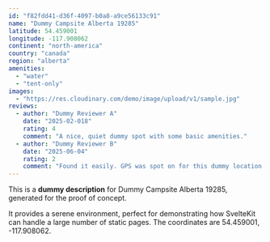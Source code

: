```yaml
---
id: "f82fdd41-d36f-4097-b0a8-a9ce56133c91"
name: "Dummy Campsite Alberta 19285"
latitude: 54.459001
longitude: -117.908062
continent: "north-america"
country: "canada"
region: "alberta"
amenities:
  - "water"
  - "tent-only"
images:
  - "https://res.cloudinary.com/demo/image/upload/v1/sample.jpg"
reviews:
  - author: "Dummy Reviewer A"
    date: "2025-02-018"
    rating: 4
    comment: "A nice, quiet dummy spot with some basic amenities."
  - author: "Dummy Reviewer B"
    date: "2025-06-04"
    rating: 2
    comment: "Found it easily. GPS was spot on for this dummy location."
---
```


This is a **dummy description** for Dummy Campsite Alberta 19285, generated for the proof of concept.

It provides a serene environment, perfect for demonstrating how SvelteKit can handle a large number of static pages. The coordinates are 54.459001, -117.908062.
